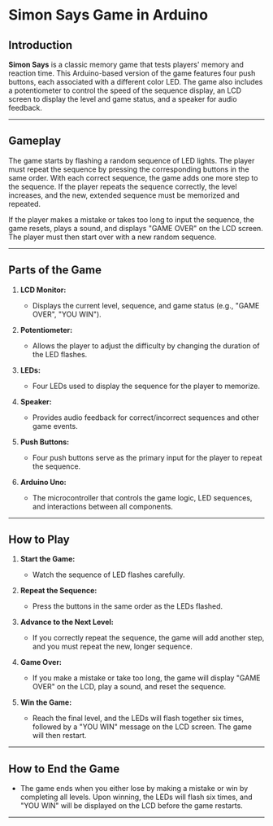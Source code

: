 # Simon Says Game in Arduino

## Introduction

**Simon Says** is a classic memory game that tests players' memory and reaction time. This Arduino-based version of the game features four push buttons, each associated with a different color LED. The game also includes a potentiometer to control the speed of the sequence display, an LCD screen to display the level and game status, and a speaker for audio feedback.

---

## Gameplay

The game starts by flashing a random sequence of LED lights. The player must repeat the sequence by pressing the corresponding buttons in the same order. With each correct sequence, the game adds one more step to the sequence. If the player repeats the sequence correctly, the level increases, and the new, extended sequence must be memorized and repeated.

If the player makes a mistake or takes too long to input the sequence, the game resets, plays a sound, and displays "GAME OVER" on the LCD screen. The player must then start over with a new random sequence.

---

## Parts of the Game

1. **LCD Monitor:**
   - Displays the current level, sequence, and game status (e.g., "GAME OVER", "YOU WIN").

2. **Potentiometer:**
   - Allows the player to adjust the difficulty by changing the duration of the LED flashes.

3. **LEDs:**
   - Four LEDs used to display the sequence for the player to memorize.

4. **Speaker:**
   - Provides audio feedback for correct/incorrect sequences and other game events.

5. **Push Buttons:**
   - Four push buttons serve as the primary input for the player to repeat the sequence.

6. **Arduino Uno:**
   - The microcontroller that controls the game logic, LED sequences, and interactions between all components.

---

## How to Play

1. **Start the Game:** 
   - Watch the sequence of LED flashes carefully.

2. **Repeat the Sequence:**
   - Press the buttons in the same order as the LEDs flashed.

3. **Advance to the Next Level:**
   - If you correctly repeat the sequence, the game will add another step, and you must repeat the new, longer sequence.

4. **Game Over:**
   - If you make a mistake or take too long, the game will display "GAME OVER" on the LCD, play a sound, and reset the sequence.

5. **Win the Game:**
   - Reach the final level, and the LEDs will flash together six times, followed by a "YOU WIN" message on the LCD screen. The game will then restart.

---

## How to End the Game

- The game ends when you either lose by making a mistake or win by completing all levels. Upon winning, the LEDs will flash six times, and "YOU WIN" will be displayed on the LCD before the game restarts.

---
